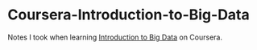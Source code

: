 # Coursera-Introduction-to-Big-Data

Notes I took when learning [Introduction to Big Data](https://www.coursera.org/learn/big-data-introduction) on Coursera.
